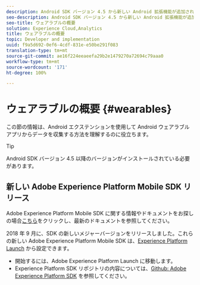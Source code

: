 ```yaml
---
description: Android SDK バージョン 4.5 から新しい Android 拡張機能が追加され、Android ウェアラブルアプリからデータを収集できるようになりました。
seo-description: Android SDK バージョン 4.5 から新しい Android 拡張機能が追加され、Android ウェアラブルアプリからデータを収集できるようになりました。
seo-title: ウェアラブルの概要
solution: Experience Cloud,Analytics
title: ウェアラブルの概要
topic: Developer and implementation
uuid: f9a5d692-0ef6-4cdf-831e-e50be291f083
translation-type: tm+mt
source-git-commit: ae16f224eeaeefa29b2e1479270a72694c79aaa0
workflow-type: tm+mt
source-wordcount: '171'
ht-degree: 100%

---
```



# ウェアラブルの概要 {#wearables}

この節の情報は、Android エクステンションを使用して Android ウェアラブルアプリからデータを収集する方法を理解するのに役立ちます。

>[!TIP]
>
>Android SDK バージョン 4.5 以降のバージョンがインストールされている必要があります。

## 新しい Adobe Experience Platform Mobile SDK リリース

Adobe Experience Platform Mobile SDK に関する情報やドキュメントをお探しの場合[こちら](https://aep-sdks.gitbook.io/docs/)をクリックし、最新のドキュメントを参照してください。

2018 年 9 月に、SDK の新しいメジャーバージョンをリリースしました。これらの新しい Adobe Experience Platform Mobile SDK は、[Experience Platform Launch](https://www.adobe.com/jp/experience-platform/launch.html) から設定できます。

* 開始するには、Adobe Experience Platform Launch に移動します。
* Experience Platform SDK リポジトリの内容については、[Github: Adobe Experience Platform SDK](https://github.com/Adobe-Marketing-Cloud/acp-sdks) を参照してください。
